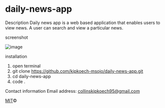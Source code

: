 # daily-news-app

Description
Daily news app is a web based application that enables users to view news. A user can search and view a particular news.


screenshot

![image](https://user-images.githubusercontent.com/68596898/96642833-655e4680-132f-11eb-8972-845133ad6a5b.png)


installation

1. open terminal
2. git clone https://github.com/kipkoech-msojo/daily-news-app.git
3. cd daily-news-app
4. code .


Contact information Email address: collinskipkoech95@gmail.com

[MIT](LICENSE.md)©


